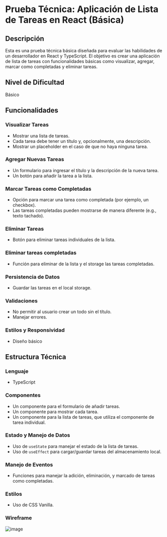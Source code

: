 # Prueba Técnica: Aplicación de Lista de Tareas en React (Básica)

## Descripción

Esta es una prueba técnica básica diseñada para evaluar las habilidades de un desarrollador en React y TypeScript. El objetivo es crear una aplicación de lista de tareas con funcionalidades básicas como visualizar, agregar, marcar como completadas y eliminar tareas.

## Nivel de Dificultad

Básico

## Funcionalidades

### Visualizar Tareas
- Mostrar una lista de tareas.
- Cada tarea debe tener un título y, opcionalmente, una descripción.
- Mostrar un placeholder en el caso de que no haya ninguna tarea.

### Agregar Nuevas Tareas
- Un formulario para ingresar el título y la descripción de la nueva tarea.
- Un botón para añadir la tarea a la lista.

### Marcar Tareas como Completadas
- Opción para marcar una tarea como completada (por ejemplo, un checkbox).
- Las tareas completadas pueden mostrarse de manera diferente (e.g., texto tachado).

### Eliminar Tareas
- Botón para eliminar tareas individuales de la lista.

### Eliminar tareas completadas
- Función para eliminar de la lista y el storage las tareas completadas.

### Persistencia de Datos
- Guardar las tareas en el local storage.

### Validaciones
- No permitir al usuario crear un todo sin el título.
- Manejar errores.

### Estilos y Responsividad
- Diseño básico

## Estructura Técnica

### Lenguaje
- TypeScript

### Componentes
- Un componente para el formulario de añadir tareas.
- Un componente para mostrar cada tarea.
- Un componente para la lista de tareas, que utiliza el componente de tarea individual.

### Estado y Manejo de Datos
- Uso de `useState` para manejar el estado de la lista de tareas.
- Uso de `useEffect` para cargar/guardar tareas del almacenamiento local.

### Manejo de Eventos
- Funciones para manejar la adición, eliminación, y marcado de tareas como completadas.

### Estilos
- Uso de CSS Vanilla.

### Wireframe
![image](https://github.com/handxr/envy-academy/assets/88827764/e3aeb3d5-3279-4f2b-82eb-b58c9569cc5a)

